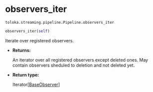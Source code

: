 # observers_iter
`toloka.streaming.pipeline.Pipeline.observers_iter`

```python
observers_iter(self)
```

Iterate over registered observers.


* **Returns:**

  An iterator over all registered observers except deleted ones.
May contain observers sheduled to deletion and not deleted yet.

* **Return type:**

  Iterator\[[BaseObserver](toloka.streaming.observer.BaseObserver.md)\]
